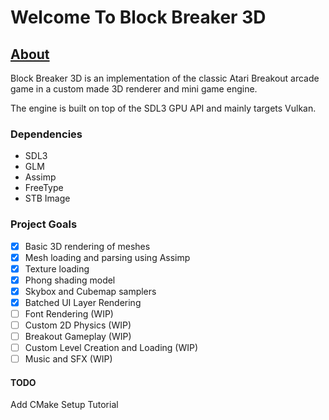 # Welcome To Block Breaker 3D

## <ins>About</ins>
<p> Block Breaker 3D is an implementation of the classic Atari Breakout arcade game in a custom made 3D renderer and mini game engine.</p>
<p>The engine is built on top of the SDL3 GPU API and mainly targets Vulkan.</p>

### Dependencies
- SDL3
- GLM
- Assimp
- FreeType
- STB Image

### Project Goals
- [x] Basic 3D rendering of meshes
- [x] Mesh loading and parsing using Assimp
- [x] Texture loading
- [x] Phong shading model
- [x] Skybox and Cubemap samplers
- [x] Batched UI Layer Rendering
- [ ] Font Rendering (WIP)
- [ ] Custom 2D Physics (WIP)
- [ ] Breakout Gameplay (WIP)
- [ ] Custom Level Creation and Loading (WIP)
- [ ] Music and SFX (WIP)

#### TODO
<p> Add CMake Setup Tutorial </p>